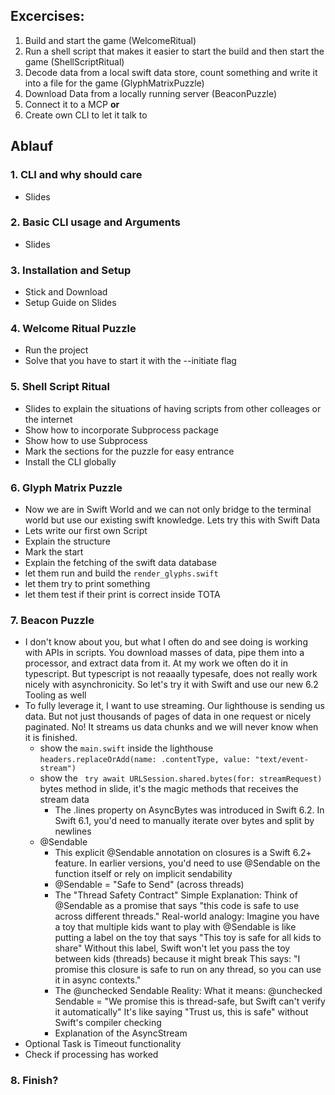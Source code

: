 ## Excercises:
1. Build and start the game (WelcomeRitual)
1. Run a shell script that makes it easier to start the build and then start the game (ShellScriptRitual)
1. Decode data from a local swift data store, count something and write it into a file for the game (GlyphMatrixPuzzle)
1. Download Data from a locally running server (BeaconPuzzle)
1. Connect it to a MCP **or**
1. Create own CLI to let it talk to

## Ablauf

### 1. CLI and why should care
* Slides

### 2. Basic CLI usage and Arguments
* Slides

### 3. Installation and Setup
* Stick and Download
* Setup Guide on Slides

### 4. Welcome Ritual Puzzle
* Run the project
* Solve that you have to start it with the --initiate flag

### 5. Shell Script Ritual
* Slides to explain the situations of having scripts from other colleages or the internet
* Show how to incorporate Subprocess package
* Show how to use Subprocess
* Mark the sections for the puzzle for easy entrance
* Install the CLI globally

### 6. Glyph Matrix Puzzle
* Now we are in Swift World and we can not only bridge to the terminal world but use our existing swift knowledge. Lets try this with Swift Data
* Lets write our first own Script
* Explain the structure
* Mark the start 
* Explain the fetching of the swift data database
* let them run and build the `render_glyphs.swift` 
* let them try to print something
* let them test if their print is correct inside TOTA

### 7. Beacon Puzzle
* I don't know about you, but what I often do and see doing is working with APIs in scripts. You download masses of data, pipe them into a processor, and extract data from it. At my work we often do it in typescript. But typescript is not reaaally typesafe, does not really work nicely with asynchronicity. So let's try it with Swift and use our new 6.2 Tooling as well
* To fully leverage it, I want to use streaming. Our lighthouse is sending us data. But not just thousands of pages of data in one request or nicely paginated. No! It streams us data chunks and we will never know when it is finished. 
    * show the `main.swift` inside the lighthouse
          ```headers.replaceOrAdd(name: .contentType, value: "text/event-stream")```
    * show the ``` try await URLSession.shared.bytes(for: streamRequest)``` bytes method in slide, it's the magic methods that receives the stream data
        * The .lines property on AsyncBytes was introduced in Swift 6.2. In Swift 6.1, you'd need to manually iterate over bytes and split by newlines
    * @Sendable
        * This explicit @Sendable annotation on closures is a Swift 6.2+ feature. In earlier versions, you'd need to use @Sendable on the function itself or rely on implicit sendability
        * @Sendable = "Safe to Send" (across threads)
        * The "Thread Safety Contract"
Simple Explanation:
Think of @Sendable as a promise that says "this code is safe to use across different threads."
Real-world analogy:
Imagine you have a toy that multiple kids want to play with
@Sendable is like putting a label on the toy that says "This toy is safe for all kids to share"
Without this label, Swift won't let you pass the toy between kids (threads) because it might break
This says: "I promise this closure is safe to run on any thread, so you can use it in async contexts."
        * The @unchecked Sendable Reality:
What it means:
@unchecked Sendable = "We promise this is thread-safe, but Swift can't verify it automatically"
It's like saying "Trust us, this is safe" without Swift's compiler checking
        * Explanation of the AsyncStream 
* Optional Task is Timeout functionality
* Check if processing has worked

### 8. Finish?



